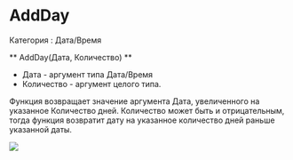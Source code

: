 ﻿
# AddDay

Категория : Дата/Время

** AddDay(Дата, Количество) **

* Дата - аргумент типа Дата/Время
* Количество - аргумент целого типа.

Функция возвращает значение аргумента Дата, увеличенного на указанное Количество дней. Количество может быть и отрицательным, тогда функция возвратит дату на указанное количество дней раньше указанной даты.

![](/mediatag>Дата/Время)

